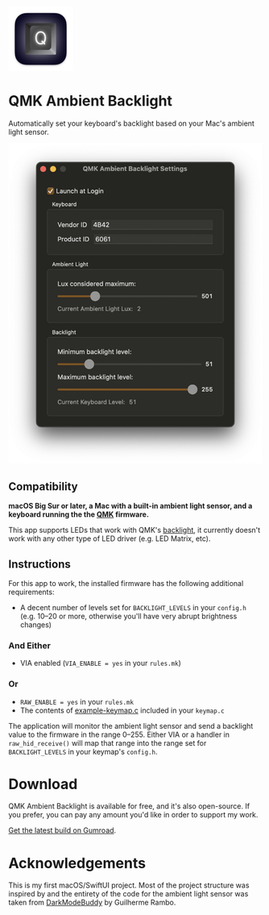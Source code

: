 <img src="./Assets/icon.png" width="128">

# QMK Ambient Backlight

Automatically set your keyboard's backlight based on your Mac's ambient light sensor.

<img src="./Assets/screenshot.png" width="512">

## Compatibility

**macOS Big Sur or later, a Mac with a built-in ambient light sensor, and a keyboard running the the [QMK](https://qmk.fm/) firmware.**

This app supports LEDs that work with QMK's [backlight](https://docs.qmk.fm/#/feature_backlight), it currently doesn't work with any other type of LED driver (e.g. LED Matrix, etc).


## Instructions

For this app to work, the installed firmware has the following additional requirements:

 * A decent number of levels set for `BACKLIGHT_LEVELS` in your `config.h` (e.g. 10–20 or more, otherwise you'll have very abrupt brightness changes)

### And Either

 * VIA enabled (`VIA_ENABLE = yes` in your `rules.mk`)

### Or

 * `RAW_ENABLE = yes` in your `rules.mk`
 * The contents of [example-keymap.c](./example-keymap.c) included in your `keymap.c`

The application will monitor the ambient light sensor and send a backlight value to the firmware in the range 0–255. Either VIA or a handler in `raw_hid_receive()` will map that range into the range set for `BACKLIGHT_LEVELS` in your keymap's `config.h`.

# Download

QMK Ambient Backlight is available for free, and it's also open-source. If you prefer, you can pay any amount you'd like in order to support my work.

[Get the latest build on Gumroad](https://gum.co/QMKAmbientBacklight).


# Acknowledgements

This is my first macOS/SwiftUI project. Most of the project structure was inspired by and the entirety of the code for the ambient light sensor was taken from [DarkModeBuddy](https://github.com/insidegui/DarkModeBuddy) by Guilherme Rambo.
